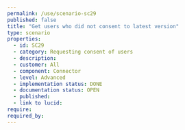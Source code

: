 ```yaml
---
permalink: /use/scenario-sc29
published: false
title: "Get users who did not consent to latest version"
type: scenario
properties:
  - id: SC29
  - category: Requesting consent of users
  - description: 
  - customer: All
  - component: Connector
  - level: Advanced
  - implementation status: DONE
  - documentation status: OPEN
  - published: 
  - link to lucid: 
require:
required_by:
---
```


